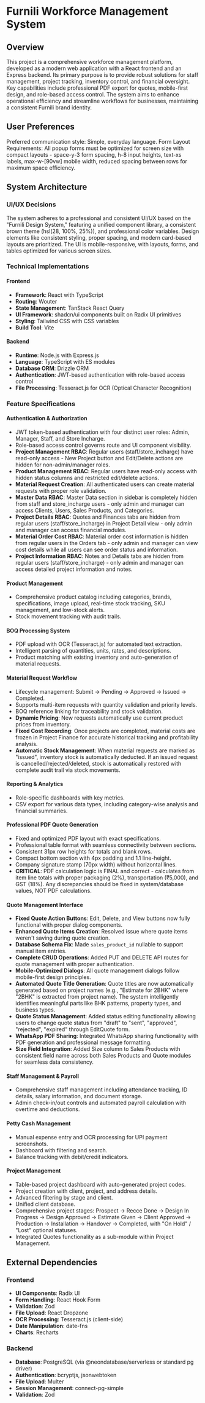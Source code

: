 # Furnili Workforce Management System

## Overview
This project is a comprehensive workforce management platform, developed as a modern web application with a React frontend and an Express backend. Its primary purpose is to provide robust solutions for staff management, project tracking, inventory control, and financial oversight. Key capabilities include professional PDF export for quotes, mobile-first design, and role-based access control. The system aims to enhance operational efficiency and streamline workflows for businesses, maintaining a consistent Furnili brand identity.

## User Preferences
Preferred communication style: Simple, everyday language.
Form Layout Requirements: All popup forms must be optimized for screen size with compact layouts - space-y-3 form spacing, h-8 input heights, text-xs labels, max-w-[90vw] mobile width, reduced spacing between rows for maximum space efficiency.

## System Architecture

### UI/UX Decisions
The system adheres to a professional and consistent UI/UX based on the "Furnili Design System," featuring a unified component library, a consistent brown theme (hsl(28, 100%, 25%)), and professional color variables. Design elements like consistent styling, proper spacing, and modern card-based layouts are prioritized. The UI is mobile-responsive, with layouts, forms, and tables optimized for various screen sizes.

### Technical Implementations

#### Frontend
- **Framework**: React with TypeScript
- **Routing**: Wouter
- **State Management**: TanStack React Query
- **UI Framework**: shadcn/ui components built on Radix UI primitives
- **Styling**: Tailwind CSS with CSS variables
- **Build Tool**: Vite

#### Backend
- **Runtime**: Node.js with Express.js
- **Language**: TypeScript with ES modules
- **Database ORM**: Drizzle ORM
- **Authentication**: JWT-based authentication with role-based access control
- **File Processing**: Tesseract.js for OCR (Optical Character Recognition)

### Feature Specifications

#### Authentication & Authorization
- JWT token-based authentication with four distinct user roles: Admin, Manager, Staff, and Store Incharge.
- Role-based access control governs route and UI component visibility.
- **Project Management RBAC**: Regular users (staff/store_incharge) have read-only access - New Project button and Edit/Delete actions are hidden for non-admin/manager roles.
- **Product Management RBAC**: Regular users have read-only access with hidden status columns and restricted edit/delete actions.
- **Material Request Creation**: All authenticated users can create material requests with proper role validation.
- **Master Data RBAC**: Master Data section in sidebar is completely hidden from staff and store_incharge users - only admin and manager can access Clients, Users, Sales Products, and Categories.
- **Project Details RBAC**: Quotes and Finances tabs are hidden from regular users (staff/store_incharge) in Project Detail view - only admin and manager can access financial modules.
- **Material Order Cost RBAC**: Material order cost information is hidden from regular users in the Orders tab - only admin and manager can view cost details while all users can see order status and information.
- **Project Information RBAC**: Notes and Details tabs are hidden from regular users (staff/store_incharge) - only admin and manager can access detailed project information and notes.

#### Product Management
- Comprehensive product catalog including categories, brands, specifications, image upload, real-time stock tracking, SKU management, and low-stock alerts.
- Stock movement tracking with audit trails.

#### BOQ Processing System
- PDF upload with OCR (Tesseract.js) for automated text extraction.
- Intelligent parsing of quantities, units, rates, and descriptions.
- Product matching with existing inventory and auto-generation of material requests.

#### Material Request Workflow
- Lifecycle management: Submit → Pending → Approved → Issued → Completed.
- Supports multi-item requests with quantity validation and priority levels.
- BOQ reference linking for traceability and stock validation.
- **Dynamic Pricing**: New requests automatically use current product prices from inventory.
- **Fixed Cost Recording**: Once projects are completed, material costs are frozen in Project Finance for accurate historical tracking and profitability analysis.
- **Automatic Stock Management**: When material requests are marked as "issued", inventory stock is automatically deducted. If an issued request is cancelled/rejected/deleted, stock is automatically restored with complete audit trail via stock movements.

#### Reporting & Analytics
- Role-specific dashboards with key metrics.
- CSV export for various data types, including category-wise analysis and financial summaries.

#### Professional PDF Quote Generation
- Fixed and optimized PDF layout with exact specifications.
- Professional table format with seamless connectivity between sections.
- Consistent 31px row heights for totals and blank rows.
- Compact bottom section with 4px padding and 1.1 line-height.
- Company signature stamp (70px width) without horizontal lines.
- **CRITICAL**: PDF calculation logic is FINAL and correct - calculates from item line totals with proper packaging (2%), transportation (₹5,000), and GST (18%). Any discrepancies should be fixed in system/database values, NOT PDF calculations.

#### Quote Management Interface
- **Fixed Quote Action Buttons**: Edit, Delete, and View buttons now fully functional with proper dialog components.
- **Enhanced Quote Items Creation**: Resolved issue where quote items weren't saving during quote creation.
- **Database Schema Fix**: Made `sales_product_id` nullable to support manual item entries.
- **Complete CRUD Operations**: Added PUT and DELETE API routes for quote management with proper authentication.
- **Mobile-Optimized Dialogs**: All quote management dialogs follow mobile-first design principles.
- **Automated Quote Title Generation**: Quote titles are now automatically generated based on project names (e.g., "Estimate for 2BHK" where "2BHK" is extracted from project name). The system intelligently identifies meaningful parts like BHK patterns, property types, and business types.
- **Quote Status Management**: Added status editing functionality allowing users to change quote status from "draft" to "sent", "approved", "rejected", "expired" through EditQuote form.
- **WhatsApp PDF Sharing**: Integrated WhatsApp sharing functionality with PDF generation and professional message formatting.
- **Size Field Integration**: Added Size column to Sales Products with consistent field name across both Sales Products and Quote modules for seamless data consistency.

#### Staff Management & Payroll
- Comprehensive staff management including attendance tracking, ID details, salary information, and document storage.
- Admin check-in/out controls and automated payroll calculation with overtime and deductions.

#### Petty Cash Management
- Manual expense entry and OCR processing for UPI payment screenshots.
- Dashboard with filtering and search.
- Balance tracking with debit/credit indicators.

#### Project Management
- Table-based project dashboard with auto-generated project codes.
- Project creation with client, project, and address details.
- Advanced filtering by stage and client.
- Unified client database.
- Comprehensive project stages: Prospect → Recce Done → Design In Progress → Design Approved → Estimate Given → Client Approved → Production → Installation → Handover → Completed, with "On Hold" / "Lost" optional statuses.
- Integrated Quotes functionality as a sub-module within Project Management.

## External Dependencies

### Frontend
- **UI Components**: Radix UI
- **Form Handling**: React Hook Form
- **Validation**: Zod
- **File Upload**: React Dropzone
- **OCR Processing**: Tesseract.js (client-side)
- **Date Manipulation**: date-fns
- **Charts**: Recharts

### Backend
- **Database**: PostgreSQL (via @neondatabase/serverless or standard pg driver)
- **Authentication**: bcryptjs, jsonwebtoken
- **File Upload**: Multer
- **Session Management**: connect-pg-simple
- **Validation**: Zod